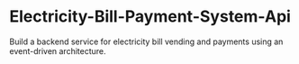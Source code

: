 # Electricity-Bill-Payment-System-Api
Build a backend service for electricity bill vending and payments using an event-driven architecture.
